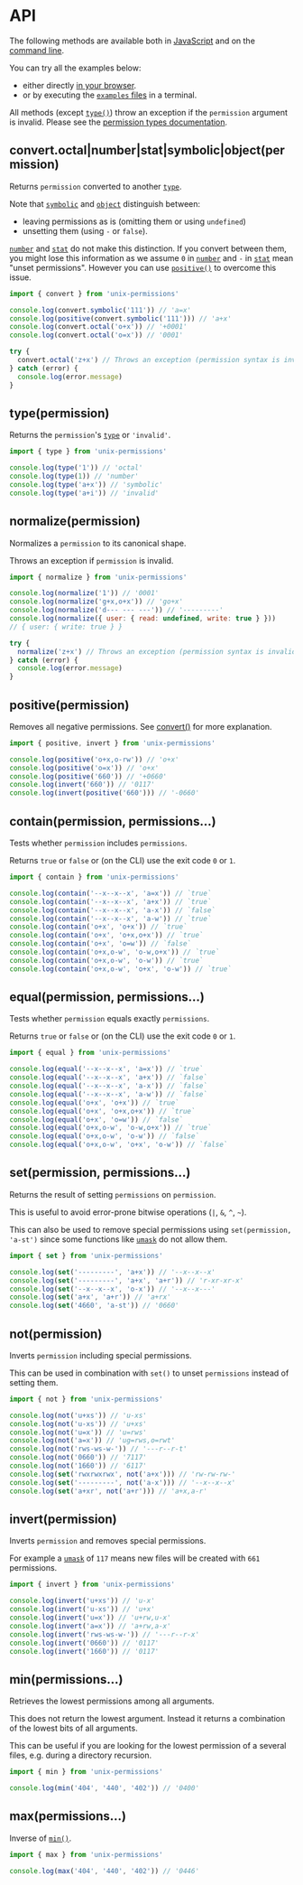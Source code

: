 # API

The following methods are available both in
[JavaScript](../README.md#usage-javascript) and on the
[command line](../README.md#usage-cli).

You can try all the examples below:

- either directly [in your browser](https://repl.it/@ehmicky/unix-permissions).
- or by executing the [`examples` files](../examples/README.md) in a terminal.

All methods (except [`type()`](#typepermission)) throw an exception if the
`permission` argument is invalid. Please see the
[permission types documentation](types.md).

## convert.octal|number|stat|symbolic|object(permission)

Returns `permission` converted to another [`type`](types.md).

Note that [`symbolic`](types.md#symbolic) and [`object`](types.md#object)
distinguish between:

- leaving permissions as is (omitting them or using `undefined`)
- unsetting them (using `-` or `false`).

[`number`](types.md#number) and [`stat`](types.md#stat) do not make this
distinction. If you convert between them, you might lose this information as we
assume `0` in [`number`](types.md#number) and `-` in [`stat`](types.md#stat)
mean "unset permissions". However you can use
[`positive()`](#positivepermission) to overcome this issue.

```js
import { convert } from 'unix-permissions'

console.log(convert.symbolic('111')) // 'a=x'
console.log(positive(convert.symbolic('111'))) // 'a+x'
console.log(convert.octal('o+x')) // '+0001'
console.log(convert.octal('o=x')) // '0001'

try {
  convert.octal('z+x') // Throws an exception (permission syntax is invalid)
} catch (error) {
  console.log(error.message)
}
```

## type(permission)

Returns the `permission`'s [`type`](types.md) or `'invalid'`.

```js
import { type } from 'unix-permissions'

console.log(type('1')) // 'octal'
console.log(type(1)) // 'number'
console.log(type('a+x')) // 'symbolic'
console.log(type('a+i')) // 'invalid'
```

## normalize(permission)

Normalizes a `permission` to its canonical shape.

Throws an exception if `permission` is invalid.

```js
import { normalize } from 'unix-permissions'

console.log(normalize('1')) // '0001'
console.log(normalize('g+x,o+x')) // 'go+x'
console.log(normalize('d--- --- ---')) // '---------'
console.log(normalize({ user: { read: undefined, write: true } }))
// { user: { write: true } }

try {
  normalize('z+x') // Throws an exception (permission syntax is invalid)
} catch (error) {
  console.log(error.message)
}
```

## positive(permission)

Removes all negative permissions. See
[convert()](#convertoctalnumberstatsymbolicobjectpermission) for more
explanation.

```js
import { positive, invert } from 'unix-permissions'

console.log(positive('o+x,o-rw')) // 'o+x'
console.log(positive('o=x')) // 'o+x'
console.log(positive('660')) // '+0660'
console.log(invert('660')) // '0117'
console.log(invert(positive('660'))) // '-0660'
```

## contain(permission, permissions...)

Tests whether `permission` includes `permissions`.

Returns `true` or `false` or (on the CLI) use the exit code `0` or `1`.

```js
import { contain } from 'unix-permissions'

console.log(contain('--x--x--x', 'a=x')) // `true`
console.log(contain('--x--x--x', 'a+x')) // `true`
console.log(contain('--x--x--x', 'a-x')) // `false`
console.log(contain('--x--x--x', 'a-w')) // `true`
console.log(contain('o+x', 'o+x')) // `true`
console.log(contain('o+x', 'o+x,o+x')) // `true`
console.log(contain('o+x', 'o=w')) // `false`
console.log(contain('o+x,o-w', 'o-w,o+x')) // `true`
console.log(contain('o+x,o-w', 'o-w')) // `true`
console.log(contain('o+x,o-w', 'o+x', 'o-w')) // `true`
```

## equal(permission, permissions...)

Tests whether `permission` equals exactly `permissions`.

Returns `true` or `false` or (on the CLI) use the exit code `0` or `1`.

```js
import { equal } from 'unix-permissions'

console.log(equal('--x--x--x', 'a=x')) // `true`
console.log(equal('--x--x--x', 'a+x')) // `false`
console.log(equal('--x--x--x', 'a-x')) // `false`
console.log(equal('--x--x--x', 'a-w')) // `false`
console.log(equal('o+x', 'o+x')) // `true`
console.log(equal('o+x', 'o+x,o+x')) // `true`
console.log(equal('o+x', 'o=w')) // `false`
console.log(equal('o+x,o-w', 'o-w,o+x')) // `true`
console.log(equal('o+x,o-w', 'o-w')) // `false`
console.log(equal('o+x,o-w', 'o+x', 'o-w')) // `false`
```

## set(permission, permissions...)

Returns the result of setting `permissions` on `permission`.

This is useful to avoid error-prone bitwise operations (`|`, `&`, `^`, `~`).

This can also be used to remove special permissions using
`set(permission, 'a-st')` since some functions like
[`umask`](https://linux.die.net/man/2/umask) do not allow them.

```js
import { set } from 'unix-permissions'

console.log(set('---------', 'a+x')) // '--x--x--x'
console.log(set('---------', 'a+x', 'a+r')) // 'r-xr-xr-x'
console.log(set('--x--x--x', 'o-x')) // '--x--x---'
console.log(set('a+x', 'a+r')) // 'a+rx'
console.log(set('4660', 'a-st')) // '0660'
```

## not(permission)

Inverts `permission` including special permissions.

This can be used in combination with `set()` to unset `permissions` instead of
setting them.

```js
import { not } from 'unix-permissions'

console.log(not('u+xs')) // 'u-xs'
console.log(not('u-xs')) // 'u+xs'
console.log(not('u=x')) // 'u=rws'
console.log(not('a=x')) // 'ug=rws,o=rwt'
console.log(not('rws-ws-w-')) // '---r--r-t'
console.log(not('0660')) // '7117'
console.log(not('1660')) // '6117'
console.log(set('rwxrwxrwx', not('a+x'))) // 'rw-rw-rw-'
console.log(set('---------', not('a-x'))) // '--x--x--x'
console.log(set('a+xr', not('a+r'))) // 'a+x,a-r'
```

## invert(permission)

Inverts `permission` and removes special permissions.

For example a [`umask`](https://linux.die.net/man/2/umask) of `117` means new
files will be created with `661` permissions.

```js
import { invert } from 'unix-permissions'

console.log(invert('u+xs')) // 'u-x'
console.log(invert('u-xs')) // 'u+x'
console.log(invert('u=x')) // 'u+rw,u-x'
console.log(invert('a=x')) // 'a+rw,a-x'
console.log(invert('rws-ws-w-')) // '---r--r-x'
console.log(invert('0660')) // '0117'
console.log(invert('1660')) // '0117'
```

## min(permissions...)

Retrieves the lowest permissions among all arguments.

This does not return the lowest argument. Instead it returns a combination of
the lowest bits of all arguments.

This can be useful if you are looking for the lowest permission of a several
files, e.g. during a directory recursion.

```js
import { min } from 'unix-permissions'

console.log(min('404', '440', '402')) // '0400'
```

## max(permissions...)

Inverse of [`min()`](#minpermissions).

```js
import { max } from 'unix-permissions'

console.log(max('404', '440', '402')) // '0446'
```
